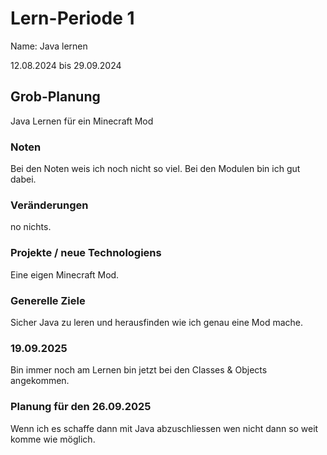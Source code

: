 
# Lern-Periode 1
Name: Java lernen 

12.08.2024 bis 29.09.2024

## Grob-Planung
Java Lernen für ein Minecraft Mod
### Noten
Bei den Noten weis ich noch nicht so viel. Bei den Modulen bin ich gut dabei.

### Veränderungen
no nichts.

### Projekte / neue Technologiens
Eine eigen Minecraft Mod. 

### Generelle Ziele
Sicher Java zu leren und herausfinden wie ich genau eine Mod mache.

### 19.09.2025 
Bin immer noch am Lernen bin jetzt bei den Classes & Objects angekommen.

### Planung für den 26.09.2025 
Wenn ich es schaffe dann mit Java abzuschliessen wen nicht dann so weit komme wie möglich.
